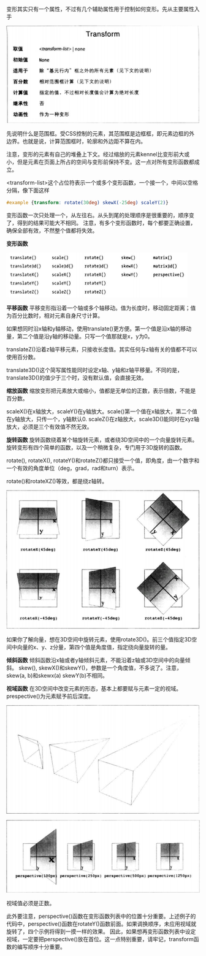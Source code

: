 变形其实只有一个属性，不过有几个辅助属性用于控制如何变形。先从主要属性入手

![](transform.png)

先说明什么是范围框。受CSS控制的元素，其范围框是边框框，即元素边框的外边界。也就是说，计算范围框时，轮廓和外边距不算在内。

注意，变形的元素有自己的堆叠上下文。经过缩放的元素kennel比变形前大或小，但是元素在页面上所占的空间与变形前保持不变。这一点对所有变形函数都成立。

\<transform-list>这个占位符表示一个或多个变形函数，一个接一个，中间以空格分隔，像下面这样
```CSS
#example {transform: rotate(30deg) skewX(-25deg) scaleY(2)}
```
变形函数一次只处理一个，从左往右。从头到尾的处理顺序是很重要的，顺序变了，得到的结果可能大不相同。
注意，有多个变形函数时，每个都要正确设置，确保全部有效，不然整个值都将失效。

**变形函数**

![](变形函数.png)

**平移函数**
平移变形指沿着一个轴或多个轴移动。值为长度时，移动固定距离；值为百分比数时，相对元素自身尺寸计算。

如果想同时沿x轴和y轴移动，使用translate()更方便。第一个值是沿x轴的移动量，第二个值是沿y轴的移动量。只写一个值那就是x，y为0。

translateZ()沿着z轴平移元素，只接收长度值。其实任何与z轴有关的值都不可以使用百分数。

translate3D()这个简写属性能同时设定x轴、y轴和z轴平移量。不同的是，translate3D()的值少于三个时，没有默认值，会直接无效。

**缩放函数**
缩放变形把元素放大或缩小，值都是无单位的正数，表示倍数，不能是百分数。

scaleX()在x轴放大，scaleY()在y轴放大。scale()第一个值在x轴放大，第二个值在y轴放大，只传一个，y轴默认0. scaleZ()在z轴放大，scale3D()能同时在xyz轴放大，必须是三个有效值不然无效。

**旋转函数**
旋转函数绕着某个轴旋转元素，或者绕3D空间中的一个向量旋转元素。旋转变形有四个简单的函数，以及一个稍微复杂，专门用于3D旋转的函数。

rotate(), rotateX(), rotateY()和rotateZ()都只接受一个值，即角度，由一个数字和一个有效的角度单位（deg，grad，rad和turn）表示。

rotate()和rotateXZ()等效，都是绕z轴转。

![](旋转示例.png)

如果你了解向量，想在3D空间中旋转元素，使用rotate3D()。前三个值指定3D空间中向量的x、y、z分量，第四个值是角度值，指定绕向量旋转的量。

**倾斜函数**
倾斜函数沿x轴或者y轴倾斜元素，不能沿着z轴或3D空间中的向量倾斜。
skew(), skewX()和skewY()，参数是一个角度值，不多说了。注意，skew(a, b)和skewx(a) skewY(b)不相同。

**视域函数**
在3D空间中改变元素的形态，基本上都要赋与元素一定的视域。prespective()为元素赋予前后深度。

![](视域.png)

![](视域2.png)

视域值必须是正数。

此外要注意，perspective()函数在变形函数列表中的位置十分重要。上述例子的代码中，perspective()函数在rotateY()函数前面。如果调换顺序，未应用视域就旋转了，四个示例将得到一摸一样的效果。
因此，如果想再变形函数列表中设定视域，一定要把perspective()放在首位。这一点特别重要，请牢记，transform函数的编写顺序十分重要。